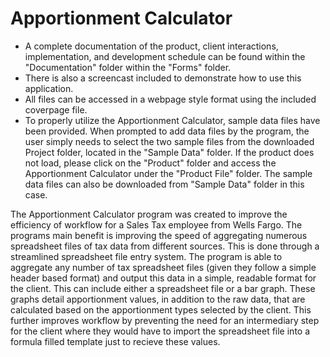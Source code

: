 # Apportionment Calculator

* A complete documentation of the product, client interactions, implementation, and development schedule can be found within the "Documentation" folder within the "Forms" folder.
* There is also a screencast included to demonstrate how to use this application.
* All files can be accessed in a webpage style format using the included coverpage file.
* To properly utilize the Apportionment Calculator, sample data files have been provided. When prompted to add data files by the program, the user simply needs to select the two sample files from the downloaded Project folder, located in the "Sample Data" folder. If the product does not load, please click on the "Product" folder and access the Apportionment Calculator under the "Product File" folder. The sample data files can also be downloaded from "Sample Data" folder in this case.

The Apportionment Calculator program was created to improve the efficiency of workflow for a Sales Tax employee from Wells Fargo. The programs main benefit is improving the speed of aggregating numerous spreadsheet files of tax data from different sources. This is done through a streamlined spreadsheet file entry system. The program is able to aggregate any number of tax spreadsheet files (given they follow a simple header based format) and output this data in a simple, readable format for the client. This can include either a spreadsheet file or a bar graph. These graphs detail apportionment values, in addition to the raw data, that are calculated based on the apportionment types selected by the client. This further improves workflow by preventing the need for an intermediary step for the client where they would have to import the spreadsheet file into a formula filled template just to recieve these values.
